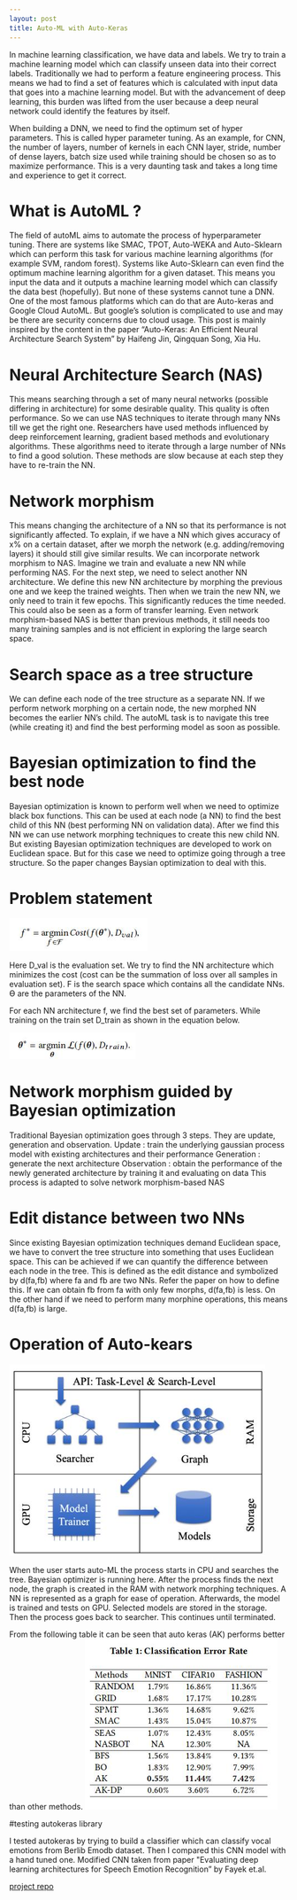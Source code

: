 ```yaml
---
layout: post
title: Auto-ML with Auto-Keras
---
```


In machine learning classification, we have data and labels. We try to train a machine learning model which can classify unseen data into their correct labels. Traditionally we had to perform a feature engineering process. This means we had to find a set of features which is calculated with input data that goes into a machine learning model. But with the advancement of deep learning, this burden was lifted from the user because a deep neural network could identify the features by itself. 

When building a DNN, we need to find the optimum set of hyper parameters. This is called hyper parameter tuning. As an example, for CNN, the number of layers, number of kernels in each CNN layer, stride, number of dense layers, batch size used while training should be chosen so as to maximize performance. This is a very daunting task and takes a long time and experience to get it correct. 


# What is AutoML ?

The field of autoML aims to automate the process of hyperparameter tuning. There are systems like SMAC, TPOT, Auto-WEKA and Auto-Sklearn which can perform this task for various machine learning algorithms (for example SVM, random forest). Systems like Auto-Sklearn can even find the optimum machine learning algorithm for a given dataset. This means you input the data and it outputs a machine learning model which can classify the data best (hopefully). But none of these systems cannot tune a DNN. One of the most famous platforms which can do that are Auto-keras and Google Cloud AutoML. But google’s solution is complicated to use and may be there are security concerns due to cloud usage. This post is mainly inspired by the content in the paper “Auto-Keras: An Efficient Neural Architecture Search System” by Haifeng Jin, Qingquan Song, Xia Hu.

# Neural Architecture Search (NAS)

This means searching through a set of many neural networks (possible differing in architecture) for some desirable quality. This quality is often performance. So we can use NAS techniques to iterate through many NNs till we get the right one. Researchers have used methods influenced by deep reinforcement learning, gradient based methods and evolutionary algorithms. These algorithms need to iterate through a large number of NNs to find a good solution. These methods are slow because at each step they have to re-train the NN.

# Network morphism

This means changing the architecture of a NN so that its performance is not significantly affected. To explain, if we have a NN which gives accuracy of x% on a certain dataset, after we morph the network (e.g. adding/removing layers) it should still give similar results. We can incorporate network morphism to NAS. Imagine we train and evaluate a new NN while performing NAS. For the next step, we need to select another NN architecture. We define this new NN architecture by morphing the previous one and we keep the trained weights. Then when we train the new NN, we only need to train it few epochs. This significantly reduces the time needed. This could also be seen as a form of transfer learning. Even network morphism-based NAS is better than previous methods, it still needs too many training samples and is not efficient in exploring the large search space. 

# Search space as a tree structure

We can define each node of the tree structure as a separate NN. If we perform network morphing on a certain node, the new morphed NN becomes the earlier NN’s child. The autoML task is to navigate this tree (while creating it) and find the best performing model as soon as possible. 

# Bayesian optimization to find the best node

Bayesian optimization is known to perform well when we need to optimize black box functions. This can be used at each node (a NN) to find the best child of this NN (best performing NN on validation data). After we find this NN we can use network morphing techniques to create this new child NN. But existing Bayesian optimization techniques are developed to work on Euclidean space. But for this case we need to optimize going through a tree structure. So the paper changes Baysian optimization to deal with this. 

# Problem statement
![alt text](/images/auto_ML/eqn1.jpg)

Here D_val is the evaluation set.
We try to find the NN architecture which minimizes the cost (cost can be the summation of loss over all samples in evaluation set). F is the search space which contains all the candidate NNs. ϴ are the parameters of the NN. 

For each NN architecture f, we find the best set of parameters. While training on the train set D_train as shown in the equation below.

![alt text](/images/auto_ML/eqn2.jpg)

# Network morphism guided by Bayesian optimization

Traditional Bayesian optimization goes through 3 steps. They are update, generation and observation.
Update : train the underlying gaussian process model with existing architectures and their performance
Generation : generate the next architecture
Observation : obtain the performance of the newly generated architecture by training it and evaluating on data 
This process is adapted to solve network morphism-based NAS

# Edit distance between two NNs

Since existing Bayesian optimization techniques demand Euclidean space, we have to convert the tree structure into something that uses Euclidean space. This can be achieved if we can quantify the difference between each node in the tree. This is defined as the edit distance and symbolized by d(fa,fb) where fa and fb are two NNs. Refer the paper on how to define this. If we can obtain fb from fa with only few morphs, d(fa,fb) is less. On the other hand if we need to perform many morphine operations, this means d(fa,fb) is large. 

# Operation of Auto-kears

![alt text](/images/auto_ML/operation.jpg)

When the user starts auto-ML the process starts in CPU and searches the tree. Bayesian optimizer is running here. After the process finds the next node, the graph is created in the RAM with network morphing techniques. A NN is represented as a graph for ease of operation. Afterwards, the model is trained and tests on GPU. Selected models are stored in the storage. Then the process goes back to searcher. This continues until terminated. 

From the following table it can be seen that auto keras (AK) performs better than other methods.
![alt text](/images/auto_ML/results.jpg)

#testing autokeras library

I tested autokeras by trying to build a classifier which can classify vocal emotions from Berlib Emodb dataset. Then I compared this CNN model with a hand tuned one. Modified CNN taken from paper "Evaluating deep learning architectures for Speech Emotion Recognition” by Fayek et.al.

[project repo](https://github.com/sleekEagle/autokeras)















